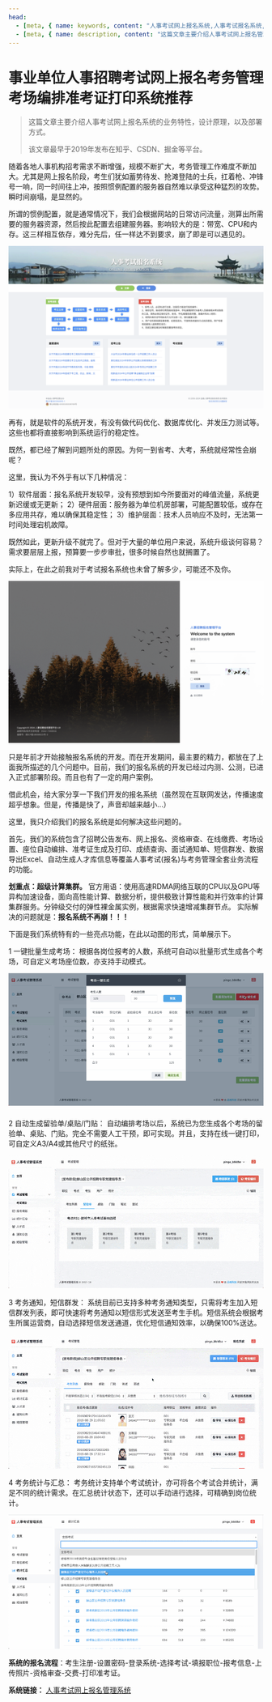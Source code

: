 ```yaml
---
head:
  - [meta, { name: keywords, content: "人事考试网上报名系统,人事考试报名系统,人事考试报名管理系统,人事考试报名系统建设,人事考试报名系统开发,考务管理系统,考试报名管理系统,人事考试系统,考试报名系统,报名考试系统" }]
  - [meta, { name: description, content: "这篇文章主要介绍人事考试网上报名管理系统的业务特性，设计原理，以及部署方式。"}]
---
```


# 事业单位人事招聘考试网上报名考务管理考场编排准考证打印系统推荐

>   这篇文章主要介绍人事考试网上报名系统的业务特性，设计原理，以及部署方式。
>
>   该文章最早于2019年发布在知乎、CSDN、掘金等平台。

随着各地人事机构招考需求不断增强，规模不断扩大，考务管理工作难度不断加大。尤其是网上报名阶段，考生们犹如蓄势待发、抢滩登陆的士兵，扛着枪、冲锋号一响，同一时间往上冲，按照惯例配置的服务器自然难以承受这种猛烈的攻势。瞬时间崩塌，是显然的。

所谓的惯例配置，就是通常情况下，我们会根据网站的日常访问流量，测算出所需要的服务器资源，然后按此配置去组建服务器。影响较大的是：带宽、CPU和内存。这三样相互依存，难分先后，任一样达不到要求，崩了即是可以遇见的。

![image-20240921142226531](./assets/image-20240921142226531.png)

再有，就是软件的系统开发，有没有做代码优化、数据库优化、并发压力测试等。这些也都将直接影响到系统运行的稳定性。

既然，都已经了解到问题所处的原因。为何一到省考、大考，系统就经常性会崩呢？

这里，我认为不外乎有以下几种情况：

1）软件层面：报名系统开发较早，没有预想到如今所要面对的峰值流量，系统更新迟缓或无更新； 2）硬件层面：服务器为单位机房部署，可能配置较低，或存在多应用共存，难以确保其稳定性； 3）维护层面：技术人员响应不及时，无法第一时间处理宕机故障。

既然如此，更新升级不就完了。但对于大量的单位用户来说，系统升级谈何容易？需求要层层上报，预算要一步步审批，很多时候自然也就搁置了。

实际上，在此之前我对于考试报名系统也未曾了解多少，可能还不及你。

![image-20240921142145957](./assets/image-20240921142145957.png)

只是年前才开始接触报名系统的开发。而在开发期间，最主要的精力，都放在了上面我所描述的几个问题中。目前，我们的报名系统的开发已经过内测、公测，已进入正式部署阶段。而且也有了一定的用户案例。

借此机会，给大家分享一下我们开发的报名系统（虽然现在互联网发达，传播速度超乎想象。但是，传播是快了，声音却越来越小...）

这里，我只介绍我们的报名系统是如何解决这些问题的。

首先，我们的系统包含了招聘公告发布、网上报名、资格审查、在线缴费、考场设置、座位自动编排、准考证生成及打印、成绩查询、面试通知单、短信群发、数据导出Excel、自动生成人才库信息等覆盖人事考试(报名)与考务管理全套业务流程的功能。

**划重点：超级计算集群。** 官方用语：使用高速RDMA网络互联的CPU以及GPU等异构加速设备，面向高性能计算、数据分析，提供极致计算性能和并行效率的计算集群服务。分钟级交付的弹性裸金属实例，根据需求快速增减集群节点。 实际解决的问题就是：**报名系统不再崩！！！**

下面是我们系统特有的一些亮点功能，在此以动图的形式，简单展示下。

1 一键批量生成考场： 根据各岗位报考的人数，系统可自动以批量形式生成各个考场，可自定义考场座位数，亦支持手动模式。

![img](./assets/16e49aae877e0b6f~tplv-t2oaga2asx-jj-mark:3024:0:0:0:q75.png)



2 自动生成留验单/桌贴/门贴： 自动编排考场以后，系统已为您生成各个考场的留验单、桌贴、门贴。完全不需要人工干预，即可实现。并且，支持在线一键打印，可自定义A3/A4或其他尺寸的纸张。

![img](./assets/16e49ab4538e872b~tplv-t2oaga2asx-jj-mark:3024:0:0:0:q75.png)



3 考务通知，短信群发： 系统目前已支持多种考务通知类型，只需将考生加入短信群发列表，即可快速将考务通知以短信形式发送至考生手机。短信系统会根据考生所属运营商，自动选择短信发送通道，优化短信通知效率，以确保100%送达。

![img](./assets/16e49ab6f17e98b8~tplv-t2oaga2asx-jj-mark:3024:0:0:0:q75.png)



4 考务统计与汇总： 考务统计支持单个考试统计，亦可将各个考试合并统计，满足不同的统计需求。在汇总统计状态下，还可以手动进行选择，可精确到岗位统计。

![img](./assets/16e49ab9eb5d7c16~tplv-t2oaga2asx-jj-mark:3024:0:0:0:q75.png)



**系统的报名流程**：考生注册-设置密码-登录系统-选择考试-填报职位-报考信息-上传照片-资格审查-交费-打印准考证。

**系统链接：** [人事考试网上报名管理系统](http://exam.pinge360.com)